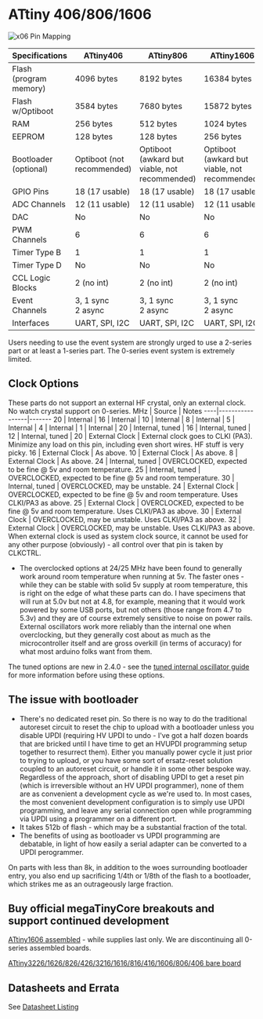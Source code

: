 # ATtiny 406/806/1606
![x06 Pin Mapping](ATtiny_x06.gif "Arduino Pin Mapping for ATtiny x06")

 Specifications |  ATtiny406  |  ATtiny806  |    ATtiny1606
------------ | ------------- | ------------- | -------------
Flash (program memory)   | 4096 bytes| 8192 bytes | 16384 bytes
Flash w/Optiboot   | 3584 bytes| 7680 bytes | 15872 bytes
RAM  | 256 bytes | 512 bytes | 1024 bytes
EEPROM | 128 bytes | 128 bytes | 256 bytes
Bootloader (optional) | Optiboot (not recommended) |  Optiboot (awkard but viable, not recommended) | Optiboot (awkard but viable, not recommended)
GPIO Pins | 18 (17 usable) | 18 (17 usable) | 18 (17 usable)
ADC Channels | 12 (11 usable) | 12 (11 usable) | 12 (11 usable)
DAC | No | No | No
PWM Channels | 6 | 6 | 6
Timer Type B | 1 | 1 | 1
Timer Type D | No | No | No
CCL Logic Blocks         |     2 (no int) |     2 (no int) |     2 (no int) |     2 (no int)
Event Channels           | 3, 1 sync<br/> 2 async | 3, 1 sync<br/> 2 async  | 3, 1 sync<br/> 2 async | 3, 1 sync<br/> 2 async
Interfaces               | UART, SPI, I2C | UART, SPI, I2C | UART, SPI, I2C | UART, SPI, I2C

Users needing to use the event system are strongly urged to use a 2-series part or at least a 1-series part. The 0-series event system is extremely limited.
## Clock Options
These parts do not support an external HF crystal, only an external clock. No watch crystal support on 0-series.
 MHz | Source          | Notes
 ----|-----------------|-------
  20 | Internal        |
  16 | Internal        |
  10 | Internal        |
   8 | Internal        |
   5 | Internal        |
   4 | Internal        |
   1 | Internal        |
  20 | Internal, tuned |
  16 | Internal, tuned |
  12 | Internal, tuned |
  20 | External Clock  | External clock goes to CLKI (PA3). Minimize any load on this pin, including even short wires. HF stuff is very picky.
  16 | External Clock  | As above.
  10 | External Clock  | As above.
   8 | External Clock  | As above.
  24 | Internal, tuned | OVERCLOCKED, expected to be fine @ 5v and room temperature.
  25 | Internal, tuned | OVERCLOCKED, expected to be fine @ 5v and room temperature.
  30 | Internal, tuned | OVERCLOCKED, may be unstable.
  24 | External Clock  | OVERCLOCKED, expected to be fine @ 5v and room temperature. Uses CLKI/PA3 as above.
  25 | External Clock  | OVERCLOCKED, expected to be fine @ 5v and room temperature. Uses CLKI/PA3 as above.
  30 | External Clock  | OVERCLOCKED, may be unstable. Uses CLKI/PA3 as above.
  32 | External Clock  | OVERCLOCKED, may be unstable. Uses CLKI/PA3 as above.
When external clock is used as system clock source, it cannot be used for any other purpose (obviously) - all control over that pin is taken by CLKCTRL.


* The overclocked options at 24/25 MHz have been found to generally work around room temperature when running at 5v. The faster ones - while they can be stable with solid 5v supply at room temperature, this is right on the edge of what these parts can do. I have specimens that will run at 5.0v but not at 4.8, for example, meaning that it would work powered by some USB ports, but not others (those range from 4.7 to 5.3v) and they are of course extremely sensitive to noise on power rails. External oscillators work more reliably than the internal one when overclocking, but they generally cost about as much as the microcontroller itself and are gross overkill (in terms of accuracy) for what most arduino folks want from them.

The tuned options are new in 2.4.0 - see the [tuned internal oscillator guide](Ref_Tuning.md) for more information before using these options.
## The issue with bootloader
* There's no dedicated reset pin. So there is no way to do the traditional autoreset circuit to reset the chip to upload with a bootloader unless you disable UPDI (requiring HV UPDI to undo - I've got a half dozen boards that are bricked until I have time to get an HVUPDI programming setup together to resurrect them). Either you manually power cycle it just prior to trying to upload, or you have some sort of ersatz-reset solution coupled to an autoreset circuit, or handle it in some other bespoke way. Regardless of the approach, short of disabling UPDI to get a reset pin (which is irreversible without an HV UPDI programmer), none of them are as convenient a development cycle as we're used to. In most cases, the most convenient development configuration is to simply use UPDI programming, and leave any serial connection open while programming via UPDI using a programmer on a different port.
* It takes 512b of flash - which may be a substantial fraction of the total.
* The benefits of using as bootloader vs UPDI programming are debatable, in light of how easily a serial adapter can be converted to a UPDI perogrammer.

On parts with less than 8k, in addition to the woes surrounding bootloader entry, you also end up sacrificing 1/4th or 1/8th of the flash to a bootloader, which strikes me as an outrageously large fraction.
## Buy official megaTinyCore breakouts and support continued development

[ATtiny1606 assembled](https://www.tindie.com/products/17597/) - while supplies last only. We are discontinuing all 0-series assembled boards.

[ATtiny3226/1626/826/426/3216/1616/816/416/1606/806/406 bare board](https://www.tindie.com/products/17614/)

## Datasheets and Errata
See [Datasheet Listing](Datasheets.md)

